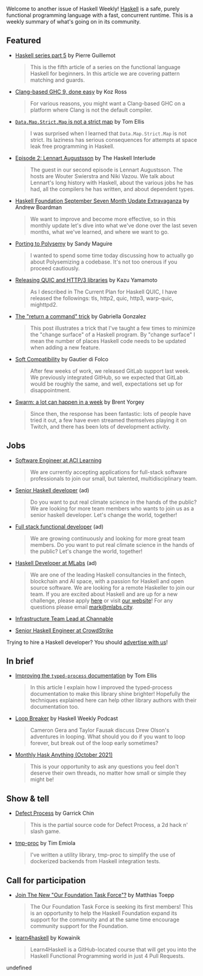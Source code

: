 Welcome to another issue of Haskell Weekly!
[Haskell](https://www.haskell.org) is a safe, purely functional programming language with a fast, concurrent runtime.
This is a weekly summary of what's going on in its community.

## Featured

- [Haskell series part 5](https://blog.kalvad.com/haskell-series-part-5/) by Pierre Guillemot
  > This is the fifth article of a series on the functional language Haskell for beginners. In this article we are covering pattern matching and guards.

- [Clang-based GHC 9, done easy](https://discourse.haskell.org/t/clang-based-ghc-9-done-easy/3387?u=taylorfausak) by Koz Ross
  > For various reasons, you might want a Clang-based GHC on a platform where Clang is not the default compiler.

- [`Data.Map.Strict.Map` is not a strict map](http://h2.jaguarpaw.co.uk/posts/data-map-strict-map-not-strict-map/) by Tom Ellis
  > I was surprised when I learned that `Data.Map.Strict.Map` is not strict. Its laziness has serious consequences for attempts at space leak free programming in Haskell.

- [Episode 2: Lennart Augustsson](https://www.buzzsprout.com/1817535/9286902-02-lennart-augustsson) by The Haskell Interlude
  > The guest in our second episode is Lennart Augustsson. The hosts are Wouter Swierstra and Niki Vazou. We talk about Lennart's long history with Haskell, about the various jobs he has had, all the compilers he has written, and about dependent types.

- [Haskell Foundation September Seven Month Update Extravaganza](https://haskell-foundation.medium.com/haskell-foundation-september-seven-month-update-extravaganza-f1533862f1e7) by Andrew Boardman
  > We want to improve and become more effective, so in this monthly update let's dive into what we've done over the last seven months, what we've learned, and where we want to go.

- [Porting to Polysemy](https://reasonablypolymorphic.com/blog/porting-to-polysemy/index.html) by Sandy Maguire
  > I wanted to spend some time today discussing how to actually go about Polysemizing a codebase. It's not too onerous if you proceed cautiously.

- [Releasing QUIC and HTTP/3 libraries](https://kazu-yamamoto.hatenablog.jp/entry/2021/10/04/153546) by Kazu Yamamoto
  > As I described in The Current Plan for Haskell QUIC, I have released the followings: tls, http2, quic, http3, warp-quic, mighttpd2.

- [The "return a command" trick](https://www.haskellforall.com/2021/10/the-return-command-trick.html) by Gabriella Gonzalez
  > This post illustrates a trick that I've taught a few times to minimize the "change surface" of a Haskell program. By "change surface" I mean the number of places Haskell code needs to be updated when adding a new feature.

- [Soft Compatibility](https://blog.hetchr.com/soft-compatibility/) by Gautier di Folco
  > After few weeks of work, we released GitLab support last week. We previously integrated GitHub, so we expected that GitLab would be roughly the same, and well, expectations set up for disappointment.

- [Swarm: a lot can happen in a week](https://byorgey.wordpress.com/2021/10/01/swarm-a-lot-can-happen-in-a-week/) by Brent Yorgey
  > Since then, the response has been fantastic: lots of people have tried it out, a few have even streamed themselves playing it on Twitch, and there has been lots of development activity.

## Jobs

- [Software Engineer at ACI Learning](https://acilearning.applytojob.com/apply/kjzAYJ1SPF/Software-Engineer?referrer=20210930010931J0GSUOJG1BPYT5ED)
  > We are currently accepting applications for full-stack software professionals to join our small, but talented, multidisciplinary team.

<!-- 2021-08-19 through 2021-10-07 -->
-   [Senior Haskell developer](https://careers.carboncloud.com/jobs/1293869-senior-haskell-developer) (ad)
    > Do you want to put real climate science in the hands of the public? We are looking for more team members who wants to join us as a senior haskell developer. Let's change the world, together!

<!-- 2021-08-19 through 2021-10-07 -->
-   [Full stack functional developer](https://careers.carboncloud.com/jobs/935115-on-site-developer-functional-programming) (ad)
    > We are growing continuously and looking for more great team members. Do you want to put real climate science in the hands of the public? Let's change the world, together!

<!-- Runs from 2021-09-23 to 2021-10-14. -->
- [Haskell Developer at MLabs](https://apply.workable.com/mlabs/j/63DAAA4AEF/) (ad)
  > We are one of the leading Haskell consultancies in the fintech, blockchain and AI space, with a passion for Haskell and open source software. We are looking for a remote Haskeller to join our team. If you are excited about Haskell and are up for a new challenge, please apply [here](https://apply.workable.com/mlabs/j/63DAAA4AEF/) or visit [our website](https://mlabs.city/)! For any questions please email <mark@mlabs.city>.

- [Infrastructure Team Lead at Channable](https://jobs.channable.com/o/infrastructure-team-lead-haskell)

- [Senior Haskell Engineer at CrowdStrike](https://crowdstrike.wd5.myworkdayjobs.com/en-US/crowdstrikecareers/job/USA---Remote/Sr-Engineer---Haskell--Remote-_R5056)

Trying to hire a Haskell developer?
You should [advertise with us](https://haskellweekly.news/advertising.html)!

## In brief

- [Improving the `typed-process` documentation](http://h2.jaguarpaw.co.uk/posts/improving-the-typed-process-documentation/) by Tom Ellis
  > In this article I explain how I improved the typed-process documentation to make this library shine brighter! Hopefully the techniques explained here can help other library authors with their documentation too.

- [Loop Breaker](https://haskellweekly.news/episode/54.html) by Haskell Weekly Podcast
  > Cameron Gera and Taylor Fausak discuss Drew Olson's adventures in looping. What should you do if you want to loop forever, but break out of the loop early sometimes?

- [Monthly Hask Anything (October 2021)](https://np.reddit.com/r/haskell/comments/pzy3py/monthly_hask_anything_october_2021/)
  > This is your opportunity to ask any questions you feel don't deserve their own threads, no matter how small or simple they might be!

## Show & tell

- [Defect Process](https://github.com/incoherentsoftware/defect-process/tree/15f2569e7d0e481c2e28c0ca3a5e72d2c049b667) by Garrick Chin
  > This is the partial source code for Defect Process, a 2d hack n' slash game.

- [tmp-proc](https://discourse.haskell.org/t/ann-tmp-proc-simplifying-docker-integration-tests/3390?u=taylorfausak) by Tim Emiola
  > I've written a utility library, tmp-proc to simplify the use of dockerized backends from Haskell integration tests.

## Call for participation

<!-- Runs from 2021-09-30 to 2021-10-07. -->
-   [Join The New "Our Foundation Task Force"?](https://discourse.haskell.org/t/join-the-new-our-foundation-task-force/3333?u=taylorfausak) by Matthias Toepp
    > The Our Foundation Task Force is seeking its first members! This is an opportunity to help the Haskell Foundation expand its support for the community and at the same time encourage community support for the Foundation.

<!-- Runs from 2021-10-07 to 2021-10-28. -->
- [learn4haskell](https://github.com/kowainik/learn4haskell) by Kowainik
  > Learn4Haskell is a GitHub-located course that will get you into the Haskell Functional Programming world in just 4 Pull Requests.

undefined
